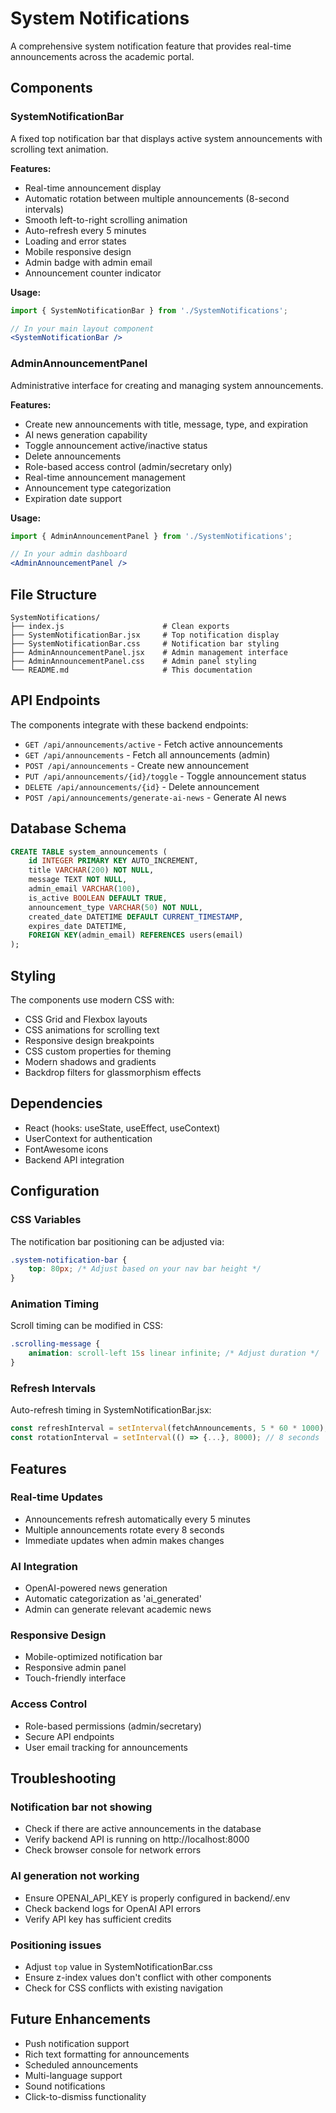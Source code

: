 # System Notifications

A comprehensive system notification feature that provides real-time announcements across the academic portal.

## Components

### SystemNotificationBar
A fixed top notification bar that displays active system announcements with scrolling text animation.

**Features:**
- Real-time announcement display
- Automatic rotation between multiple announcements (8-second intervals)
- Smooth left-to-right scrolling animation
- Auto-refresh every 5 minutes
- Loading and error states
- Mobile responsive design
- Admin badge with admin email
- Announcement counter indicator

**Usage:**
```jsx
import { SystemNotificationBar } from './SystemNotifications';

// In your main layout component
<SystemNotificationBar />
```

### AdminAnnouncementPanel
Administrative interface for creating and managing system announcements.

**Features:**
- Create new announcements with title, message, type, and expiration
- AI news generation capability
- Toggle announcement active/inactive status
- Delete announcements
- Role-based access control (admin/secretary only)
- Real-time announcement management
- Announcement type categorization
- Expiration date support

**Usage:**
```jsx
import { AdminAnnouncementPanel } from './SystemNotifications';

// In your admin dashboard
<AdminAnnouncementPanel />
```

## File Structure

```
SystemNotifications/
├── index.js                      # Clean exports
├── SystemNotificationBar.jsx     # Top notification display
├── SystemNotificationBar.css     # Notification bar styling
├── AdminAnnouncementPanel.jsx    # Admin management interface
├── AdminAnnouncementPanel.css    # Admin panel styling
└── README.md                     # This documentation
```

## API Endpoints

The components integrate with these backend endpoints:

- `GET /api/announcements/active` - Fetch active announcements
- `GET /api/announcements` - Fetch all announcements (admin)
- `POST /api/announcements` - Create new announcement
- `PUT /api/announcements/{id}/toggle` - Toggle announcement status
- `DELETE /api/announcements/{id}` - Delete announcement
- `POST /api/announcements/generate-ai-news` - Generate AI news

## Database Schema

```sql
CREATE TABLE system_announcements (
    id INTEGER PRIMARY KEY AUTO_INCREMENT,
    title VARCHAR(200) NOT NULL,
    message TEXT NOT NULL,
    admin_email VARCHAR(100),
    is_active BOOLEAN DEFAULT TRUE,
    announcement_type VARCHAR(50) NOT NULL,
    created_date DATETIME DEFAULT CURRENT_TIMESTAMP,
    expires_date DATETIME,
    FOREIGN KEY(admin_email) REFERENCES users(email)
);
```

## Styling

The components use modern CSS with:
- CSS Grid and Flexbox layouts
- CSS animations for scrolling text
- Responsive design breakpoints
- CSS custom properties for theming
- Modern shadows and gradients
- Backdrop filters for glassmorphism effects

## Dependencies

- React (hooks: useState, useEffect, useContext)
- UserContext for authentication
- FontAwesome icons
- Backend API integration

## Configuration

### CSS Variables
The notification bar positioning can be adjusted via:
```css
.system-notification-bar {
    top: 80px; /* Adjust based on your nav bar height */
}
```

### Animation Timing
Scroll timing can be modified in CSS:
```css
.scrolling-message {
    animation: scroll-left 15s linear infinite; /* Adjust duration */
}
```

### Refresh Intervals
Auto-refresh timing in SystemNotificationBar.jsx:
```javascript
const refreshInterval = setInterval(fetchAnnouncements, 5 * 60 * 1000); // 5 minutes
const rotationInterval = setInterval(() => {...}, 8000); // 8 seconds
```

## Features

### Real-time Updates
- Announcements refresh automatically every 5 minutes
- Multiple announcements rotate every 8 seconds
- Immediate updates when admin makes changes

### AI Integration
- OpenAI-powered news generation
- Automatic categorization as 'ai_generated'
- Admin can generate relevant academic news

### Responsive Design
- Mobile-optimized notification bar
- Responsive admin panel
- Touch-friendly interface

### Access Control
- Role-based permissions (admin/secretary)
- Secure API endpoints
- User email tracking for announcements

## Troubleshooting

### Notification bar not showing
- Check if there are active announcements in the database
- Verify backend API is running on http://localhost:8000
- Check browser console for network errors

### AI generation not working
- Ensure OPENAI_API_KEY is properly configured in backend/.env
- Check backend logs for OpenAI API errors
- Verify API key has sufficient credits

### Positioning issues
- Adjust `top` value in SystemNotificationBar.css
- Ensure z-index values don't conflict with other components
- Check for CSS conflicts with existing navigation

## Future Enhancements

- Push notification support
- Rich text formatting for announcements
- Scheduled announcements
- Multi-language support
- Sound notifications
- Click-to-dismiss functionality 